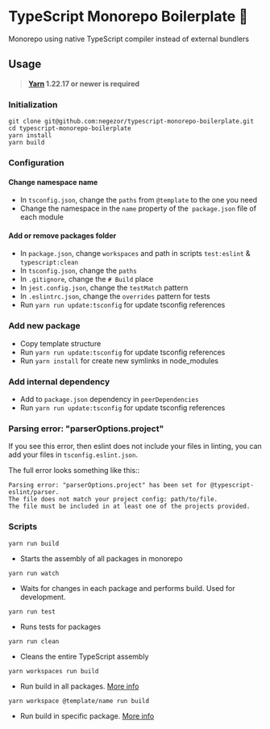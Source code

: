 # TypeScript Monorepo Boilerplate 🌟
Monorepo using native TypeScript compiler instead of external bundlers

## Usage
> **[Yarn](http://npm.im/yarn) 1.22.17 or newer is required**

### Initialization
```
git clone git@github.com:negezor/typescript-monorepo-boilerplate.git
cd typescript-monorepo-boilerplate
yarn install
yarn build
```

### Configuration
#### Change namespace name
- In `tsconfig.json`, change the `paths` from `@template` to the one you need
- Change the namespace in the `name` property of the` package.json` file of each module

#### Add or remove packages folder
- In `package.json`, change `workspaces` and path in scripts `test:eslint` & `typescript:clean`
- In `tsconfig.json`, change the `paths`
- In `.gitignore`, change the `# Build` place
- In `jest.config.json`, change the `testMatch` pattern
- In `.eslintrc.json`, change the `overrides` pattern for tests
- Run `yarn run update:tsconfig` for update tsconfig references

### Add new package
- Copy template structure
- Run `yarn run update:tsconfig` for update tsconfig references
- Run `yarn install` for create new symlinks in node_modules

### Add internal dependency
- Add to `package.json` dependency in `peerDependencies`
- Run `yarn run update:tsconfig` for update tsconfig references

### Parsing error: "parserOptions.project"
If you see this error, then eslint does not include your files in linting, you can add your files in `tsconfig.eslint.json`. 

The full error looks something like this:: 
```
Parsing error: "parserOptions.project" has been set for @typescript-eslint/parser.
The file does not match your project config: path/to/file.
The file must be included in at least one of the projects provided.
```

### Scripts

`yarn run build`
- Starts the assembly of all packages in monorepo

`yarn run watch`
- Waits for changes in each package and performs build. Used for development.

`yarn run test`
- Runs tests for packages

`yarn run clean`
- Cleans the entire TypeScript assembly

`yarn workspaces run build`
- Run build in all packages. [More info](https://classic.yarnpkg.com/en/docs/cli/workspaces/)

`yarn workspace @template/name run build`
- Run build in specific package. [More info](https://classic.yarnpkg.com/en/docs/cli/workspace/)
